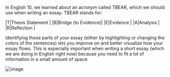 In English 10, we learned about an acronym called TBEAR, which we should use when writing an essay. TBEAR stands for:

|T|Thesis Statement    |
|B|Bridge (to Evidence)|
|E|Evidence            |
|A|Analysis            |
|R|Reflection          |

Identifying these parts of your essay (either by highlighting or changing the colors of the sentences) lets you improve on and better visualize how your essay flows. This is especially important when writing a short essay (which we are doing in English right now) because you need to fit a lot of information in a small amount of space.

![image](https://thetruthfultutor.com/wp-content/uploads/2018/08/Copy-of-TBEAR.jpg)



